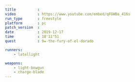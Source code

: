 ```yaml
---
title          :
video          : https://www.youtube.com/embed/qFGWBa_416s
run_type       : freestyle
platform       : pc
patch_version  : 
date           : 2019-12-17
time           : 18'11"51
quest          : 9★-the-fury-of-el-dorado

runners:
    - latellight

weapons:
    - light-bowgun
    - charge-blade
---
```

